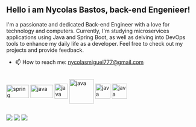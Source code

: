 ## Hello i am Nycolas Bastos,  back-end Engenieer!
I'm a passionate and dedicated Back-end Engineer with a love for technology and computers. Currently, I'm studying microservices applications using Java and Spring Boot, as well as delving into DevOps tools to enhance my daily life as a developer. Feel free to check out my projects and provide feedback.
- 📫 How to reach me: nycolasmiguel777@gmail.com



<div style="display: inline_block"><br>
  <img align="center" alt="spring" height="35" width="60" src="https://www.vectorlogo.zone/logos/springio/springio-ar21.svg">
  <img align="center" alt="java" height="35" width="60" src="https://www.vectorlogo.zone/logos/java/java-icon.svg">
  <img align="center" alt="java" height="40" width="35" src="https://github.com/TrInfra/TrInfra/assets/90692553/7066208d-3681-4549-a7a5-a2a8ee998f53">
  
  <img align="center" alt="java" height="65" width="65" src="https://github.com/TrInfra/TrInfra/assets/90692553/2df99025-971f-433c-82ed-3066fb19b982">
  <img align="center" alt="java" height="40" width="40" src="https://github.com/TrInfra/TrInfra/assets/90692553/03b1218d-8a28-4ded-a674-b3cbd2bc0e66">
  <img align="center" alt="java" height="40" width="40" src="https://github.com/TrInfra/TrInfra/assets/90692553/51035700-cf90-48c4-b790-6df59bd96d49">
</div>
  
  ##
 
<div>
  <a href="https://www.instagram.com/nycolas_bastos/" target="_blank"><img src="https://img.shields.io/badge/-Instagram-%23E4405F?style=for-the-badge&logo=instagram&logoColor=white" target="_blank"></a>
  <a href = "mailto:nycolasmiguel777@gmail.com" target="_blank"><img src="https://img.shields.io/badge/-Gmail-%23333?style=for-the-badge&logo=gmail&logoColor=white" target="_blank"></a>
  <a href="https://www.linkedin.com/in/nycolas-bastos-155592222/" target="_blank"><img src="https://img.shields.io/badge/-LinkedIn-%230077B5?style=for-the-badge&logo=linkedin&logoColor=white" target="_blank"></a> 
  
</div>

